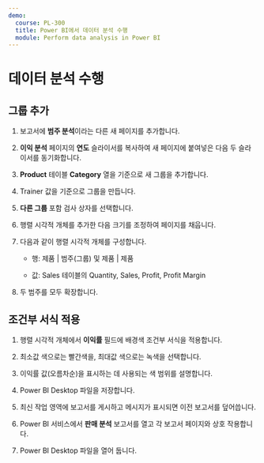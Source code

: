 ```yaml
---
demo:
  course: PL-300
  title: Power BI에서 데이터 분석 수행
  module: Perform data analysis in Power BI
---
```

# 데이터 분석 수행

## 그룹 추가

1. 보고서에 **범주 분석**이라는 다른 새 페이지를 추가합니다.

1. **이익 분석** 페이지의 **연도** 슬라이서를 복사하여 새 페이지에 붙여넣은 다음 두 슬라이서를 동기화합니다.

1. **Product** 테이블 **Category** 열을 기준으로 새 그룹을 추가합니다.

1. Trainer 값을 기준으로 그룹을 만듭니다.

1. **다른 그룹** 포함 검사 상자를 선택합니다.

1. 행렬 시각적 개체를 추가한 다음 크기를 조정하여 페이지를 채웁니다.

1. 다음과 같이 행렬 시각적 개체를 구성합니다.

    - 행: 제품 | 범주(그룹) 및 제품 | 제품

    - 값: Sales 테이블의 Quantity, Sales, Profit, Profit Margin

1. 두 범주를 모두 확장합니다.

## 조건부 서식 적용

1. 행렬 시각적 개체에서 **이익률** 필드에 배경색 조건부 서식을 적용합니다.

1. 최소값 색으로는 빨간색을, 최대값 색으로는 녹색을 선택합니다.

1. 이익률 값(오름차순)을 표시하는 데 사용되는 색 범위를 설명합니다.

1. Power BI Desktop 파일을 저장합니다.

1. 최신 작업 영역에 보고서를 게시하고 메시지가 표시되면 이전 보고서를 덮어씁니다.

1. Power BI 서비스에서 **판매 분석** 보고서를 열고 각 보고서 페이지와 상호 작용합니다.

1. Power BI Desktop 파일을 열어 둡니다.
